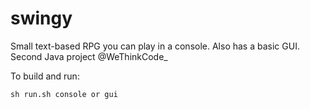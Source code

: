 # swingy
Small text-based RPG you can play in a console. Also has a basic GUI. Second Java project @WeThinkCode_

To build and run:

    sh run.sh console or gui
